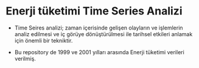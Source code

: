 # Enerji tüketimi Time Series Analizi 

* Time Seires analizi; zaman içerisinde gelişen olayların ve işlemlerin analiz edilmesi ve iç görüye dönüştürülmesi ile tarihsel etkileri anlamak için önemli bir tekniktir.

* Bu repository de  1999 ve  2001 yılları arasında  Enerji tüketimi verileri verilmiş.
